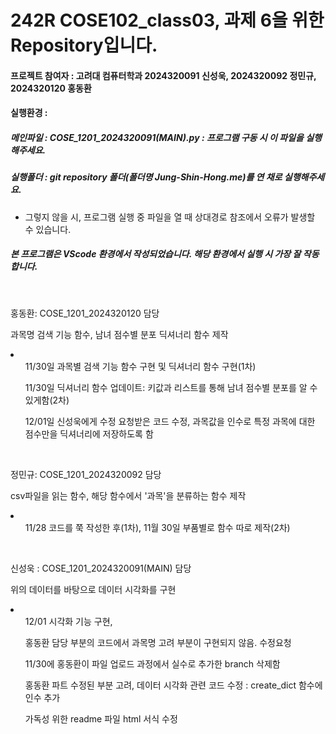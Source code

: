 <h1>242R COSE102_class03, 과제 6을 위한 Repository입니다.</h1>
<h4>프로젝트 참여자 : 고려대 컴퓨터학과 2024320091 신성욱, 2024320092 정민규, 2024320120 홍동환</h4>

<h4>실행환경 : </h4>
<h5>메인파일 : COSE_1201_2024320091(MAIN).py : 프로그램 구동 시 이 파일을 실행해주세요.</h5>
<h5>실행폴더 : git repository 폴더(폴더명 Jung-Shin-Hong.me)를 연 채로 실행해주세요.</h5>
<ul>
<li>그렇지 않을 시, 프로그램 실행 중 파일을 열 때 상대경로 참조에서 오류가 발생할 수 있습니다.</li>
</ul>
<h5>본 프로그램은 VScode 환경에서 작성되었습니다. 해당 환경에서 실행 시 가장 잘 작동합니다.</h5>
<br>

<p>홍동환: COSE_1201_2024320120 담당</p>
<p>과목명 검색 기능 함수, 남녀 점수별 분포 딕셔너리 함수 제작</p>
<li>
  <ul>11/30일 과목별 검색 기능 함수 구현 및 딕셔너리 함수 구현(1차)</ul>
  <ul>11/30일 딕셔너리 함수 업데이트: 키값과 리스트를 통해 남녀 점수별 분포를 알 수 있게함(2차)</ul>
  <ul>12/01일 신성욱에게 수정 요청받은 코드 수정, 과목값을 인수로 특정 과목에 대한 점수만을 딕셔너리에 저장하도록 함</ul>
</li>

<br>

<p>정민규: COSE_1201_2024320092 담당</p>
<p>csv파일을 읽는 함수, 해당 함수에서 '과목'을 분류하는 함수 제작</p>
<li>
  <ul>11/28 코드를 쭉 작성한 후(1차), 11월 30일 부품별로 함수 따로 제작(2차)</ul>
</li>

<br>

<p>신성욱 : COSE_1201_2024320091(MAIN) 담당</p>
<p>위의 데이터를 바탕으로 데이터 시각화를 구현</p>
<li>
  <ul>12/01 시각화 기능 구현, </ul>
  <ul>홍동환 담당 부분의 코드에서 과목명 고려 부분이 구현되지 않음. 수정요청</ul>
  <ul>11/30에 홍동환이 파일 업로드 과정에서 실수로 추가한 branch 삭제함 </ul>
  <ul>홍동환 파트 수정된 부분 고려, 데이터 시각화 관련 코드 수정 : create_dict 함수에 인수 추가</ul>
  <ul>가독성 위한 readme 파일 html 서식 수정</ul>
</li>
